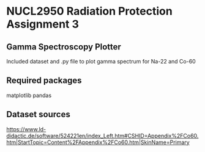 # NUCL2950 Radiation Protection Assignment 3
## Gamma Spectroscopy Plotter

Included dataset and .py file to plot gamma spectrum for Na-22 and Co-60

## Required packages

matplotlib
pandas

## Dataset sources 

https://www.ld-didactic.de/software/524221en/index_Left.htm#CSHID=Appendix%2FCo60.htm|StartTopic=Content%2FAppendix%2FCo60.htm|SkinName=Primary
